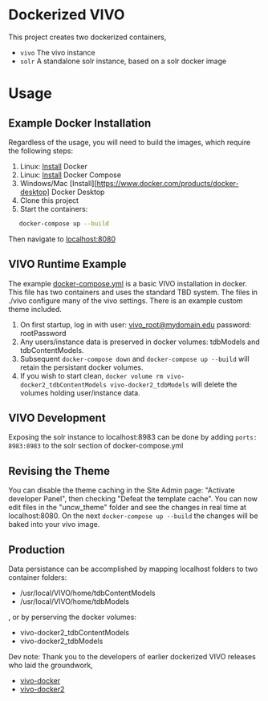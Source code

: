 # Dockerized VIVO

This project creates two dockerized containers,
- `vivo` The vivo instance
- `solr` A standalone solr instance, based on a solr docker image

# Usage

## Example Docker Installation

Regardless of the usage, you will need to build the images, which require the following steps:

1. Linux: [Install](https://docs.docker.com/install/) Docker
1. Linux: [Install](https://docs.docker.com/compose/install/) Docker Compose
1. Windows/Mac [Install][https://www.docker.com/products/docker-desktop] Docker Desktop
1. Clone this project
1. Start the containers:
```bash
   docker-compose up --build
```

 Then navigate to [localhost:8080](http://localhost:8080)

## VIVO Runtime Example

The example [docker-compose.yml](docker-compose.yml) is a basic VIVO installation in docker. This file has two containers and uses the standard TBD system.  The files in ./vivo configure many of the vivo settings.  There is an example custom theme included. 

1. On first startup, log in with user: vivo_root@mydomain.edu password: rootPassword
2. Any users/instance data is preserved in docker volumes: tdbModels and tdbContentModels.
3. Subsequent `docker-compose down` and `docker-compose up --build` will retain the persistant docker volumes.
4. If you wish to start clean, `docker volume rm vivo-docker2_tdbContentModels vivo-docker2_tdbModels` will delete the volumes holding user/instance data.


## VIVO Development

Exposing the solr instance to localhost:8983 can be done by adding `ports: 8983:8983` to the solr section of docker-compose.yml

## Revising the Theme

You can disable the theme caching in the Site Admin page: "Activate developer Panel", then checking "Defeat the template cache".  You can now edit files in the "uncw_theme" folder and see the changes in real time at localhost:8080.  On the next `docker-compose up --build` the changes will be baked into your vivo image.


## Production

Data persistance can be accomplished by mapping localhost folders to two container folders:

 - /usr/local/VIVO/home/tdbContentModels
 - /usr/local/VIVO/home/tdbModels

, or by perserving the docker volumes:

 - vivo-docker2_tdbContentModels
 - vivo-docker2_tdbModels


Dev note:  Thank you to the developers of earlier dockerized VIVO releases who laid the groundwork,

 - [vivo-docker](https://github.com/gwu-libraries/vivo-docker)
 - [vivo-docker2](https://github.com/vivo-community/vivo-docker2)

